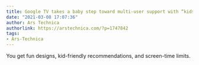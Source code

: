```yaml
---
title: Google TV takes a baby step toward multi-user support with “kids profiles”
date: "2021-03-08 17:07:36"
author: Ars Technica
authorlink: https://arstechnica.com/?p=1747842
tags:
- Ars-Technica
---
```

You get fun designs, kid-friendly recommendations, and screen-time limits. 